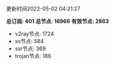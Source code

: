 更新时间2022-05-02 04:21:27

**总订阅: 401**
**总节点: 16966**
**有效节点: 2863**
- v2ray节点: 1724
- ss节点: 584
- ssr节点: 369
- trojan节点: 186
